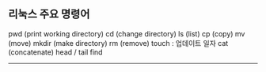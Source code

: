 ## 리눅스 주요 명령어
pwd (print working directory)
cd (change directory)
ls (list)
cp (copy)
mv (move)
mkdir (make directory)
rm (remove)
touch : 업데이트 일자 
cat (concatenate)
head / tail
find

-----------------------------------------------------------------------------------